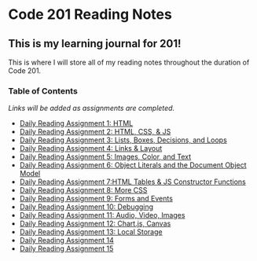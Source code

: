 # Code 201 Reading Notes
## This is my learning journal for 201!
This is where I will store all of my reading notes throughout the duration of Code 201. 


### Table of Contents
*Links will be added as assignments are completed.*
- [Daily Reading Assignment 1: HTML](class-01.md)
- [Daily Reading Assignment 2: HTML, CSS, & JS](class-02.md)
- [Daily Reading Assignment 3: Lists, Boxes, Decisions, and Loops](class-03.md)
- [Daily Reading Assignment 4: Links & Layout](class-04.md)
- [Daily Reading Assignment 5: Images, Color, and Text](class-05.md)
- [Daily Reading Assignment 6: Object Literals and the Document Object Model](class-06.md)
- [Daily Reading Assignment 7:HTML Tables & JS Constructor Functions](class-07.md)
- [Daily Reading Assignment 8: More CSS](class-08.md)
- [Daily Reading Assignment 9: Forms and Events](class-09.md)
- [Daily Reading Assignment 10: Debugging](class-10.md)
- [Daily Reading Assignment 11: Audio, Video, Images](class-11.md)
- [Daily Reading Assignment 12: Chart.js, Canvas](class-12.md)
- [Daily Reading Assignment 13: Local Storage](class-13.md)
- [Daily Reading Assignment 14](class-14.md)
- [Daily Reading Assignment 15](class-15.md)
